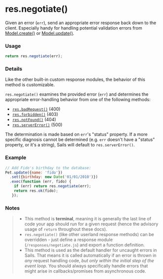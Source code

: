 # res.negotiate()

Given an error (`err`), send an appropriate error response back down to the client.  Especially handy for handling potential validation errors from [Model.create()](http://sailsjs.org/documentation/reference/waterline/models/create.html) or [Model.update()](http://sailsjs.org/documentation/reference/waterline/models/update.html).

### Usage

```js
return res.negotiate(err);
```

### Details

Like the other built-in custom response modules, the behavior of this method is customizable.

`res.negotiate()` examines the provided error (`err`) and determines the appropriate error-handling behavior from one of the following methods:

+ [`res.badRequest()`](http://sailsjs.org/documentation/anatomy/myApp/api/responses/badRequest.js.html)   (400)
+ [`res.forbidden()`](http://sailsjs.org/documentation/anatomy/myApp/api/responses/forbidden.js.html)    (403)
+ [`res.notFound()`](http://sailsjs.org/documentation/anatomy/myApp/api/responses/notFound.js.html)     (404)
+ [`res.serverError()`](http://sailsjs.org/documentation/anatomy/myApp/api/responses/serverError.js.html)  (500)

The determination is made based on `err`'s "status" property.  If a more specific diagnosis cannot be determined (e.g. `err` doesn't have a "status" property, or it's a string), Sails will default to `res.serverError()`.



### Example


```javascript
// Add Fido's birthday to the database:
Pet.update({name: 'fido'})
  .set({birthday: new Date('01/01/2010')})
  .exec(function (err, fido) {
    if (err) return res.negotiate(err);
    return res.ok(fido);
   });
```


### Notes
> + This method is **terminal**, meaning it is generally the last line of code your app should run for a given request (hence the advisory usage of `return` throughout these docs).
>+ `res.negotiate()` (like other userland response methods) can be overridden - just define a response module (`/responses/negotiate.js`) and export a function definition.
>+ This method is used as the default handler for uncaught errors in Sails.  That means it is called automatically if an error is thrown in _any_ request handling code, _but only within the initial step of the event loop_.  You should always specifically handle errors that might arise in callbacks/promises from asynchronous code.








<docmeta name="displayName" value="res.negotiate()">
<docmeta name="pageType" value="method">

